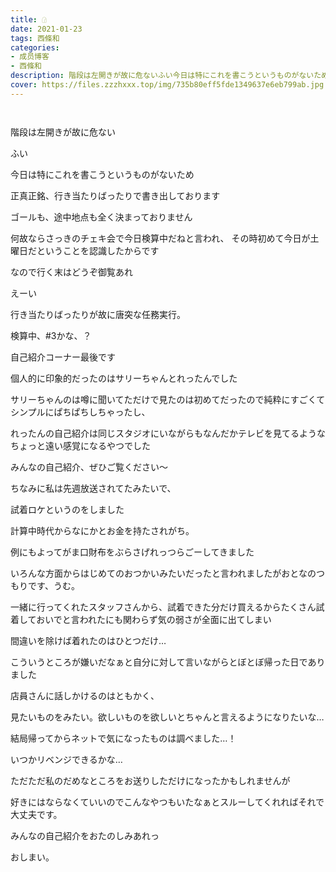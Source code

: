 ```yaml
---
title: 𓊓
date: 2021-01-23
tags: 西條和
categories: 
- 成员博客
- 西條和
description: 階段は左開きが故に危ないふい今日は特にこれを書こうというものがないため正真正銘、...
cover: https://files.zzzhxxx.top/img/735b80eff5fde1349637e6eb799ab.jpg 
---
```


        ﻿







階段は左開きが故に危ない





















ふい



















今日は特にこれを書こうというものがないため







正真正銘、行き当たりばったりで書き出しております



















ゴールも、途中地点も全く決まっておりません

















何故ならさっきのチェキ会で今日検算中だねと言われ、
その時初めて今日が土曜日だということを認識したからです

















なので行く末はどうぞ御覧あれ



















えーい










行き当たりばったりが故に唐突な任務実行。














検算中、#3かな、？






自己紹介コーナー最後です








個人的に印象的だったのはサリーちゃんとれったんでした













サリーちゃんのは噂に聞いてただけで見たのは初めてだったので純粋にすごくてシンプルにぱちぱちしちゃったし、





れったんの自己紹介は同じスタジオにいながらもなんだかテレビを見てるようなちょっと遠い感覚になるやつでした












みんなの自己紹介、ぜひご覧ください〜


















ちなみに私は先週放送されてたみたいで、

試着ロケというのをしました












計算中時代からなにかとお金を持たされがち。














例にもよってがま口財布をぶらさげれっつらごーしてきました








いろんな方面からはじめてのおつかいみたいだったと言われましたがおとなのつもりです、うむ。












一緒に行ってくれたスタッフさんから、試着できた分だけ買えるからたくさん試着しておいでと言われたにも関わらず気の弱さが全面に出てしまい

間違いを除けば着れたのはひとつだけ…














こういうところが嫌いだなぁと自分に対して言いながらとぼとぼ帰った日でありました













店員さんに話しかけるのはともかく、

見たいものをみたい。欲しいものを欲しいとちゃんと言えるようになりたいな…


















結局帰ってからネットで気になったものは調べました…！













いつかリベンジできるかな…















ただただ私のだめなところをお送りしただけになったかもしれませんが


好きにはならなくていいのでこんなやつもいたなぁとスルーしてくれればそれで大丈夫です。

















みんなの自己紹介をおたのしみあれっ






















おしまい。


